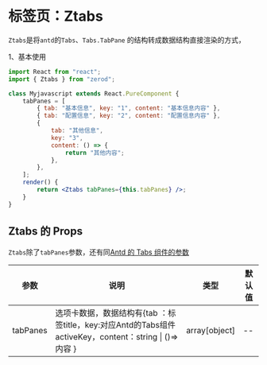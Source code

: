 # 标签页：Ztabs

`Ztabs`是将`antd`的`Tabs`、`Tabs.TabPane` 的结构转成数据结构直接渲染的方式，

1、基本使用

<div class="z-demo-box" data-render="demo1" data-title="基本使用"></div>

```jsx
import React from "react";
import { Ztabs } from "zerod";

class Myjavascript extends React.PureComponent {
	tabPanes = [
		{ tab: "基本信息", key: "1", content: "基本信息内容" },
		{ tab: "配置信息", key: "2", content: "配置信息内容" },
		{
			tab: "其他信息",
			key: "3",
			content: () => {
				return "其他内容";
			},
		},
	];
	render() {
		return <Ztabs tabPanes={this.tabPanes} />;
	}
}
```

## Ztabs 的 Props

`Ztabs`除了`tabPanes`参数，还有同<a href="https://ant.design/components/tabs-cn/">Antd 的 Tabs 组件的参数</a>

<table>
	<thead>
		<tr>
			<th>参数</th>
			<th>说明</th>
			<th>类型</th>
			<th>默认值</th>
		</tr>
	</thead>
	<tbody>
		<tr>
			<td>tabPanes</td>
			<td>选项卡数据，数据结构有{tab ：标签title，key:对应Antd的Tabs组件 activeKey，content：string | ()=>内容 }</td>
			<td>array[object]</td>
			<td>--</td>
		</tr>
	</tbody>
</table>
